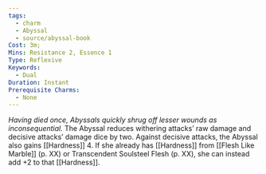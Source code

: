 ```yaml
---
tags:
  - charm
  - Abyssal
  - source/abyssal-book
Cost: 3m; 
Mins: Resistance 2, Essence 1
Type: Reflexive
Keywords:
  - Dual
Duration: Instant
Prerequisite Charms:
  - None
---
```

*Having died once, Abyssals quickly shrug off lesser wounds as inconsequential.*
The Abyssal reduces withering attacks’ raw damage and decisive attacks’ damage dice by two.
Against decisive attacks, the Abyssal also gains [[Hardness]] 4. If she already has [[Hardness]] from [[Flesh Like Marble]] (p. XX) or Transcendent Soulsteel Flesh (p. XX), she can instead add +2 to that [[Hardness]].